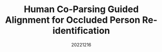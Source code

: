 ---
title: "Human Co-Parsing Guided Alignment for Occluded Person Re-identification"
date: 20221216
category: "vision"
author_list: "Shuguang Dou; Cairong Zhao; Xinyang Jiang; Shanshan Zhang; Wei-Shi Zheng; Wangmeng Zuo"
pub_in: "IEEE TIP"
pdf_url: "https://ieeexplore.ieee.org/document/9994734"
code_url: "https://github.com/Vill-Lab/2022-TIP-HCGA"
img_path1: "COGA.png"
---